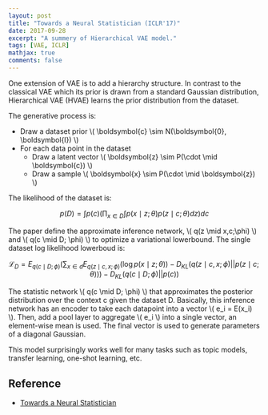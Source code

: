 ```yaml
---
layout: post
title: "Towards a Neural Statistician (ICLR'17)"
date: 2017-09-28
excerpt: "A summery of Hierarchical VAE model."
tags: [VAE, ICLR]
mathjax: true
comments: false
---
```


One extension of VAE is to add a hierarchy structure. In contrast to the classical VAE which its prior is drawn from a standard Gaussian distribution, Hierarchical VAE (HVAE) learns the prior distribution from the dataset. 

The generative process is:
- Draw a dataset prior \\( \boldsymbol{c} \sim N(\boldsymbol{0}, \boldsymbol{I}) \\)
- For each data point in the dataset
  - Draw a latent vector \\( \boldsymbol{z} \sim P(\cdot \mid \boldsymbol{c}) \\)
  - Draw a sample \\( \boldsymbol{x} \sim P(\cdot \mid \boldsymbol{z}) \\)
  
The likelihood of the dataset is:

$$ p(D) = \int p(c) ( \prod_{x \in D} \int p(x \mid z;\theta)p(z \mid c;\theta)dz ) dc $$

The paper define the approximate inference network, \\( q(z \mid x,c;\phi) \\) and \\( q(c \mid D; \phi) \\) to optimize a variational lowerbound. The single dataset log likelihood lowerboud is:

$$ \mathcal{L}_D = E_{q(c \mid D;\phi)}\big( \sum_{x \in d} E_{q(z \mid c, x; \phi)}( \log p(x \mid z;\theta)) - D_{KL}(q(z \mid c,x;\phi)||p(z \mid c;\theta)) \big) - D_{KL}(q(c \mid D;\phi)||p(c)) $$

The statistic network \\( q(c \mid D; \phi) \\) that approximates the posterior distribution over the context c given the dataset D. Basically, this inference network has an encoder to take each datapoint into a vector \\( e_i = E(x_i) \\). Then, add a pool layer to aggregate \\( e_i \\) into a single vector, an element-wise mean is used. The final vector is used to generate parameters of a diagonal Gaussian.

This model surprisingly works well for many tasks such as topic models, transfer learning, one-shot learning, etc.

## Reference
- [Towards a Neural Statistician](https://arxiv.org/abs/1606.02185)
